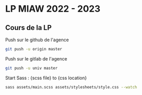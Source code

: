 # LP MIAW 2022 - 2023

## Cours de la LP

Push sur le github de l'agence
```bash
git push -u origin master
```

Push sur le gitlab de l'agence
```bash
git push -u univ master
```

Start Sass : {scss file} to {css location}
```bash
sass assets/main.scss assets/stylesheets/style.css --watch
```